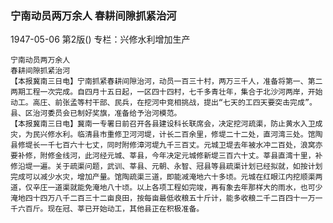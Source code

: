 ### 宁南动员两万余人  春耕间隙抓紧治河

1947-05-06
第2版()
专栏：兴修水利增加生产

    宁南动员两万余人
    春耕间隙抓紧治河
    【本报冀南三日电】宁南抓紧春耕间隙治河，动员一百三十村，两万三千人，准备将第一、第二两期工程一次完成。自四月十五日起，一区四十四村，七千多青壮年，集合于北沙河两岸，开始动工。高庄、前张孟等村干部、民兵，在挖河中竞相挑战，提出“七天的工四天要突击完成”。县、区治河委员会已制好奖旗，准备给予治河模范。
    【本报冀南三日电】冀南一专署日前召开各县建设科长联席会，决定挖河疏渠，防止黄水入卫成灾，为民兴修水利。临清县市重修卫河河堤，计长二百余里，修堤二十二处，直河湾三处。馆陶县修堤长一千七百六十七丈，同时附修漳河堤九千三百丈。元城卫堤去年被水冲二百处，浪窝亦要补修，附修金线河，此河经元城、莘县，今年决定元城修新堤三百六十丈。莘县直湾十里，补修沿堤一遍。关于疏渠问题，武训、莘县、元朝、永智、冠县等县疏渠计划已经拟就，如按计划完成可以减少水灾，增加产量。馆陶疏渠三道，即能减淹地六十多顷。元城在红眼江内挖顺渠两道，仅辛庄一道渠就能免淹地八十顷。以上各项工程如完竣，再有象去年那样大的雨水，也可少淹地四十四万八千二百三十二亩良田，按每亩最低收粮五十斤计，能多收粮二千二百四十一万一千六百斤。现在冠、莘已开始动工，其他县正在积极准备。
